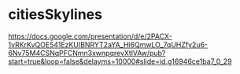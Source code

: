 # citiesSkylines

https://docs.google.com/presentation/d/e/2PACX-1vRKrKvQOE541EzKUIBNRYT2aYA_Hl6QmwLO_7qUHZfy2u6-6Nv75M4CSNqPFCNmn3xwnpqrevXtlVAw/pub?start=true&loop=false&delayms=10000#slide=id.g16946ce1ba7_0_29
